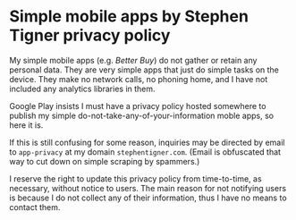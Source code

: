 # Simple mobile apps by Stephen Tigner privacy policy

My simple mobile apps (e.g. *Better Buy*) do not gather or retain any personal data.
They are very simple apps that just do simple tasks on the device.
They make no network calls, no phoning home, and I have not included any analytics libraries in them.

Google Play insists I must have a privacy policy hosted somewhere to publish my simple do-not-take-any-of-your-information moble apps, so here it is.

If this is still confusing for some reason, inquiries may be directed by email to `app-privacy` at my domain `stephentigner.com`.
(Email is obfuscated that way to cut down on simple scraping by spammers.)

I reserve the right to update this privacy policy from time-to-time, as necessary, without notice to users.
The main reason for not notifying users is because I do not collect any of their information, thus I have no means to contact them.
